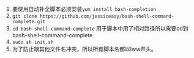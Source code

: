 1. 要使用自动补全脚本必须安装`yum install bash-completion`
1. `git clone https://github.com/jessiceasy/bash-shell-command-complete.git`
2. `cd bash-shell-command-complete` 用于脚本中用了相对路径所以需要cd到bash-shell-command-complete
3. `sudo sh init.sh`
4. 为了防止跟其他文件名冲突，所以所有脚本名都以lww开头。  
